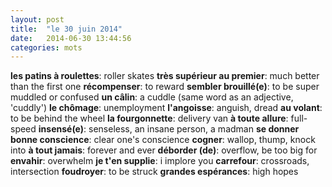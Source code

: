 ```yaml
---
layout: post
title:  "le 30 juin 2014"
date:   2014-06-30 13:44:56
categories: mots
---
```


**les patins à roulettes**: roller skates
**très supérieur au premier**: much better than the first one
**récompenser**: to reward
**sembler brouillé(e)**: to be super muddled or confused
**un câlin**: a cuddle (same word as an adjective, 'cuddly')
**le chômage**: unemployment
**l'angoisse**: anguish, dread
**au volant**: to be behind the wheel
**la fourgonnette**: delivery van
**à toute allure**: full-speed
**insensé(e)**: senseless, an insane person, a madman
**se donner bonne conscience**: clear one's conscience
**cogner**: wallop, thump, knock into
**à tout jamais**: forever and ever
**déborder (de)**: overflow, be too big for
**envahir**: overwhelm
**je t'en supplie**: i implore you
**carrefour**: crossroads, intersection
**foudroyer**: to be struck
**grandes espérances**: high hopes
